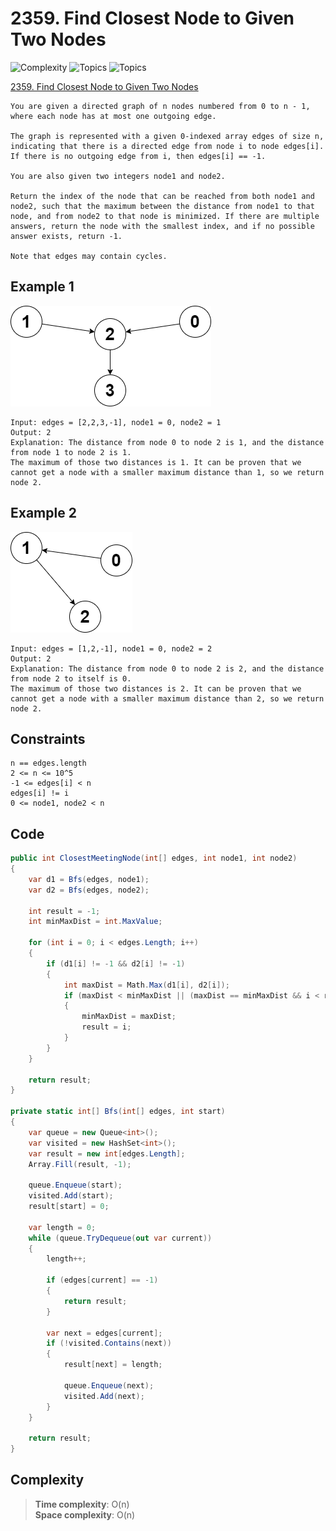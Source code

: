 # 2359. Find Closest Node to Given Two Nodes

![Complexity](https://img.shields.io/badge/medium-yellow)
![Topics](https://img.shields.io/badge/depth_first_search-blue)
![Topics](https://img.shields.io/badge/graph-blue)

[2359. Find Closest Node to Given Two Nodes](https://leetcode.com/problems/find-closest-node-to-given-two-nodes/description/?envType=daily-question&envId=2025-05-30)

```
You are given a directed graph of n nodes numbered from 0 to n - 1, where each node has at most one outgoing edge.

The graph is represented with a given 0-indexed array edges of size n, indicating that there is a directed edge from node i to node edges[i]. If there is no outgoing edge from i, then edges[i] == -1.

You are also given two integers node1 and node2.

Return the index of the node that can be reached from both node1 and node2, such that the maximum between the distance from node1 to that node, and from node2 to that node is minimized. If there are multiple answers, return the node with the smallest index, and if no possible answer exists, return -1.

Note that edges may contain cycles.
```

## Example 1

![png](Resources/2359_1.png)

```
Input: edges = [2,2,3,-1], node1 = 0, node2 = 1
Output: 2
Explanation: The distance from node 0 to node 2 is 1, and the distance from node 1 to node 2 is 1.
The maximum of those two distances is 1. It can be proven that we cannot get a node with a smaller maximum distance than 1, so we return node 2.
```

## Example 2

![png](Resources/2359_2.png)

```
Input: edges = [1,2,-1], node1 = 0, node2 = 2
Output: 2
Explanation: The distance from node 0 to node 2 is 2, and the distance from node 2 to itself is 0.
The maximum of those two distances is 2. It can be proven that we cannot get a node with a smaller maximum distance than 2, so we return node 2.
```

## Constraints

```
n == edges.length
2 <= n <= 10^5
-1 <= edges[i] < n
edges[i] != i
0 <= node1, node2 < n
```

## Code

```csharp
public int ClosestMeetingNode(int[] edges, int node1, int node2)
{
    var d1 = Bfs(edges, node1);
    var d2 = Bfs(edges, node2);
    
    int result = -1;
    int minMaxDist = int.MaxValue;

    for (int i = 0; i < edges.Length; i++)
    {
        if (d1[i] != -1 && d2[i] != -1)
        {
            int maxDist = Math.Max(d1[i], d2[i]);
            if (maxDist < minMaxDist || (maxDist == minMaxDist && i < result))
            {
                minMaxDist = maxDist;
                result = i;
            }
        }
    }

    return result;
}

private static int[] Bfs(int[] edges, int start)
{
    var queue = new Queue<int>();
    var visited = new HashSet<int>();
    var result = new int[edges.Length];
    Array.Fill(result, -1);
    
    queue.Enqueue(start);
    visited.Add(start);
    result[start] = 0;
    
    var length = 0;
    while (queue.TryDequeue(out var current))
    {
        length++;
        
        if (edges[current] == -1)
        {
            return result;
        }
        
        var next = edges[current];
        if (!visited.Contains(next))
        {
            result[next] = length;
            
            queue.Enqueue(next);
            visited.Add(next);
        }
    }
    
    return result;
}
```

## Complexity

> **Time complexity**: O(n)  
> **Space complexity**: O(n)